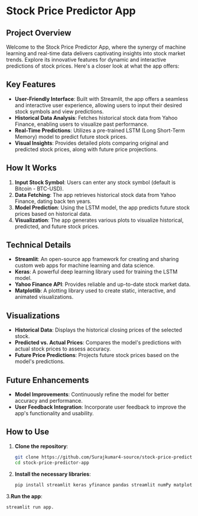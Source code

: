# Stock Price Predictor App

## Project Overview

Welcome to the Stock Price Predictor App, where the synergy of machine learning and real-time data delivers captivating insights into stock market trends. Explore its innovative features for dynamic and interactive predictions of stock prices.
Here's a closer look at what the app offers:

## Key Features

- **User-Friendly Interface**: Built with Streamlit, the app offers a seamless and interactive user experience, allowing users to input their desired stock symbols and view predictions.
- **Historical Data Analysis**: Fetches historical stock data from Yahoo Finance, enabling users to visualize past performance.
- **Real-Time Predictions**: Utilizes a pre-trained LSTM (Long Short-Term Memory) model to predict future stock prices.
- **Visual Insights**: Provides detailed plots comparing original and predicted stock prices, along with future price projections.

## How It Works

1. **Input Stock Symbol**: Users can enter any stock symbol (default is Bitcoin - BTC-USD).
2. **Data Fetching**: The app retrieves historical stock data from Yahoo Finance, dating back ten years.
3. **Model Prediction**: Using the LSTM model, the app predicts future stock prices based on historical data.
4. **Visualization**: The app generates various plots to visualize historical, predicted, and future stock prices.

## Technical Details

- **Streamlit**: An open-source app framework for creating and sharing custom web apps for machine learning and data science.
- **Keras**: A powerful deep learning library used for training the LSTM model.
- **Yahoo Finance API**: Provides reliable and up-to-date stock market data.
- **Matplotlib**: A plotting library used to create static, interactive, and animated visualizations.

## Visualizations

- **Historical Data**: Displays the historical closing prices of the selected stock.
- **Predicted vs. Actual Prices**: Compares the model's predictions with actual stock prices to assess accuracy.
- **Future Price Predictions**: Projects future stock prices based on the model's predictions.

## Future Enhancements

- **Model Improvements**: Continuously refine the model for better accuracy and performance.
- **User Feedback Integration**: Incorporate user feedback to improve the app's functionality and usability.

## How to Use

1. **Clone the repository**:
   ```bash
   git clone https://github.com/Surajkumar4-source/stock-price-predictor-app.git
   cd stock-price-predictor-app
   
2. **Install the necessary libraries**:
   ```bash
   pip install streamlit keras yfinance pandas streamlit numPy matplotlib datetime sklearn(Scikit-learn):

3.**Run the app**:
  ```bash
 streamlit run app.
 
